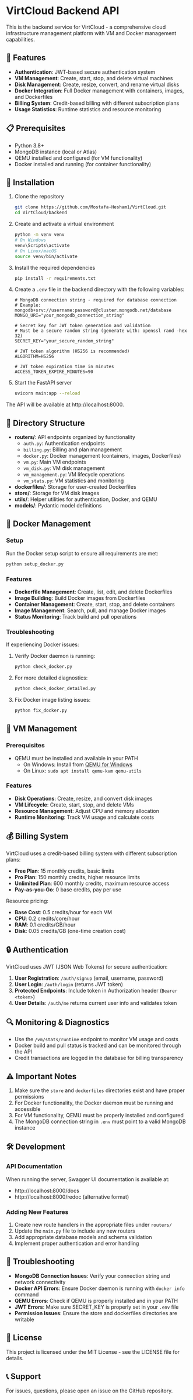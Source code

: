 # VirtCloud Backend API

This is the backend service for VirtCloud - a comprehensive cloud infrastructure management platform with VM and Docker management capabilities.

## 🚀 Features

- **Authentication**: JWT-based secure authentication system
- **VM Management**: Create, start, stop, and delete virtual machines
- **Disk Management**: Create, resize, convert, and rename virtual disks
- **Docker Integration**: Full Docker management with containers, images, and Dockerfiles
- **Billing System**: Credit-based billing with different subscription plans
- **Usage Statistics**: Runtime statistics and resource monitoring

## 📋 Prerequisites

- Python 3.8+
- MongoDB instance (local or Atlas)
- QEMU installed and configured (for VM functionality)
- Docker installed and running (for container functionality)

## 🔧 Installation

1. Clone the repository
   ```bash
   git clone https://github.com/Mostafa-Hesham1/VirtCloud.git   
   cd VirtCloud/backend
   ```

2. Create and activate a virtual environment
   ```bash
   python -m venv venv
   # On Windows
   venv\Scripts\activate
   # On Linux/macOS
   source venv/bin/activate
   ```

3. Install the required dependencies
   ```bash
   pip install -r requirements.txt
   ```

4. Create a `.env` file in the backend directory with the following variables:
   ```
   # MongoDB connection string - required for database connection
   # Example: mongodb+srv://username:password@cluster.mongodb.net/database
   MONGO_URI="your_mongodb_connection_string"
   
   # Secret key for JWT token generation and validation
   # Must be a secure random string (generate with: openssl rand -hex 32)
   SECRET_KEY="your_secure_random_string"
   
   # JWT token algorithm (HS256 is recommended)
   ALGORITHM=HS256
   
   # JWT token expiration time in minutes
   ACCESS_TOKEN_EXPIRE_MINUTES=90
   ```

5. Start the FastAPI server
   ```bash
   uvicorn main:app --reload
   ```

The API will be available at http://localhost:8000.

## 📁 Directory Structure

- **routers/**: API endpoints organized by functionality
  - `auth.py`: Authentication endpoints
  - `billing.py`: Billing and plan management
  - `docker.py`: Docker management (containers, images, Dockerfiles)
  - `vm.py`: Main VM endpoints
  - `vm_disk.py`: VM disk management
  - `vm_management.py`: VM lifecycle operations
  - `vm_stats.py`: VM statistics and monitoring
- **dockerfiles/**: Storage for user-created Dockerfiles
- **store/**: Storage for VM disk images
- **utils/**: Helper utilities for authentication, Docker, and QEMU
- **models/**: Pydantic model definitions

## 🐳 Docker Management

### Setup

Run the Docker setup script to ensure all requirements are met:

```bash
python setup_docker.py
```

### Features

- **Dockerfile Management**: Create, list, edit, and delete Dockerfiles
- **Image Building**: Build Docker images from Dockerfiles
- **Container Management**: Create, start, stop, and delete containers
- **Image Management**: Search, pull, and manage Docker images
- **Status Monitoring**: Track build and pull operations

### Troubleshooting

If experiencing Docker issues:

1. Verify Docker daemon is running:
   ```bash
   python check_docker.py
   ```

2. For more detailed diagnostics:
   ```bash
   python check_docker_detailed.py
   ```

3. Fix Docker image listing issues:
   ```bash
   python fix_docker.py
   ```

## 💾 VM Management

### Prerequisites

- QEMU must be installed and available in your PATH
  - On Windows: Install from [QEMU for Windows](https://www.qemu.org/download/#windows)
  - On Linux: `sudo apt install qemu-kvm qemu-utils`

### Features

- **Disk Operations**: Create, resize, and convert disk images
- **VM Lifecycle**: Create, start, stop, and delete VMs
- **Resource Management**: Adjust CPU and memory allocation
- **Runtime Monitoring**: Track VM usage and calculate costs

## 💰 Billing System

VirtCloud uses a credit-based billing system with different subscription plans:

- **Free Plan**: 15 monthly credits, basic limits
- **Pro Plan**: 150 monthly credits, higher resource limits
- **Unlimited Plan**: 600 monthly credits, maximum resource access
- **Pay-as-you-Go**: 0 base credits, pay per use

Resource pricing:
- **Base Cost**: 0.5 credits/hour for each VM
- **CPU**: 0.2 credits/core/hour
- **RAM**: 0.1 credits/GB/hour
- **Disk**: 0.05 credits/GB (one-time creation cost)

## 🔒 Authentication

VirtCloud uses JWT (JSON Web Tokens) for secure authentication:

1. **User Registration**: `/auth/signup` (email, username, password)
2. **User Login**: `/auth/login` (returns JWT token)
3. **Protected Endpoints**: Include token in Authorization header (`Bearer <token>`)
4. **User Details**: `/auth/me` returns current user info and validates token

## 🔍 Monitoring & Diagnostics

- Use the `/vm/stats/runtime` endpoint to monitor VM usage and costs
- Docker build and pull status is tracked and can be monitored through the API
- Credit transactions are logged in the database for billing transparency

## ⚠️ Important Notes

1. Make sure the `store` and `dockerfiles` directories exist and have proper permissions
2. For Docker functionality, the Docker daemon must be running and accessible
3. For VM functionality, QEMU must be properly installed and configured
4. The MongoDB connection string in `.env` must point to a valid MongoDB instance

## 🛠️ Development

### API Documentation

When running the server, Swagger UI documentation is available at:
- http://localhost:8000/docs
- http://localhost:8000/redoc (alternative format)

### Adding New Features

1. Create new route handlers in the appropriate files under `routers/`
2. Update the `main.py` file to include any new routers
3. Add appropriate database models and schema validation
4. Implement proper authentication and error handling

## 🐞 Troubleshooting

- **MongoDB Connection Issues**: Verify your connection string and network connectivity
- **Docker API Errors**: Ensure Docker daemon is running with `docker info` command
- **QEMU Errors**: Check if QEMU is properly installed and in your PATH
- **JWT Errors**: Make sure SECRET_KEY is properly set in your `.env` file
- **Permission Issues**: Ensure the store and dockerfiles directories are writable

## 📜 License

This project is licensed under the MIT License - see the LICENSE file for details.

## 📞 Support

For issues, questions, please open an issue on the GitHub repository.